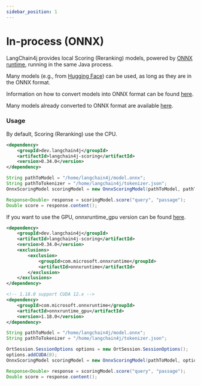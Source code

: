 ```yaml
---
sidebar_position: 1
---
```


# In-process (ONNX)

LangChain4j provides local Scoring (Reranking) models, powered by [ONNX runtime](https://onnxruntime.ai/docs/get-started/with-java.html), 
running in the same Java process.

Many models (e.g., from [Hugging Face](https://huggingface.co/)) can be used,
as long as they are in the ONNX format.

Information on how to convert models into ONNX format can be found [here](https://huggingface.co/docs/optimum/exporters/onnx/usage_guides/export_a_model).

Many models already converted to ONNX format are available [here](https://huggingface.co/Xenova).

### Usage

By default, Scoring (Reranking) use the CPU. 
```xml
<dependency>
    <groupId>dev.langchain4j</groupId>
    <artifactId>langchain4j-scoring</artifactId>
    <version>0.34.0</version>
</dependency>
```
```java
String pathToModel = "/home/langchain4j/model.onnx";
String pathToTokenizer = "/home/langchain4j/tokenizer.json";
OnnxScoringModel scoringModel = new OnnxScoringModel(pathToModel, pathToTokenizer);

Response<Double> response = scoringModel.score("query", "passage");
Double score = response.content();
```

If you want to use the GPU, onnxruntime_gpu version can be found  [here](https://huggingface.co/Xenova).
```xml
<dependency>
    <groupId>dev.langchain4j</groupId>
    <artifactId>langchain4j-scoring</artifactId>
    <version>0.34.0</version>
    <exclusions>
        <exclusion>
            <groupId>com.microsoft.onnxruntime</groupId>
            <artifactId>onnxruntime</artifactId>
        </exclusion>
    </exclusions>
</dependency>

<!-- 1.18.0 support CUDA 12.x -->
<dependency>
    <groupId>com.microsoft.onnxruntime</groupId>
    <artifactId>onnxruntime_gpu</artifactId>
    <version>1.18.0</version>
</dependency>
```

```java
String pathToModel = "/home/langchain4j/model.onnx";
String pathToTokenizer = "/home/langchain4j/tokenizer.json";

OrtSession.SessionOptions options = new OrtSession.SessionOptions();
options.addCUDA(0);
OnnxScoringModel scoringModel = new OnnxScoringModel(pathToModel, options, pathToTokenizer);

Response<Double> response = scoringModel.score("query", "passage");
Double score = response.content();
```